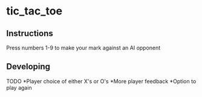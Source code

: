 # tic_tac_toe

## Instructions

Press numbers 1-9 to make your mark against an AI opponent

## Developing

TODO
*Player choice of either X's or O's
*More player feedback
*Option to play again


